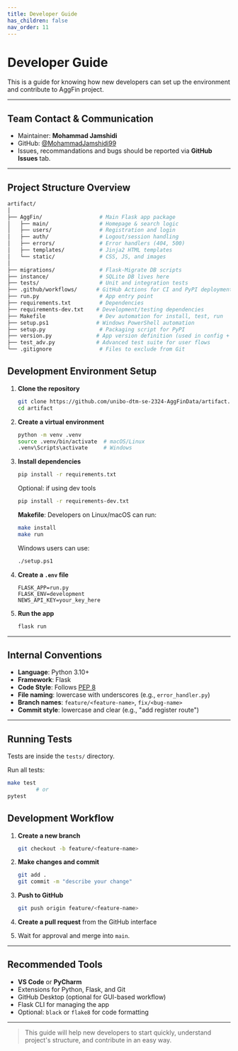 ```yaml
---
title: Developer Guide
has_children: false
nav_order: 11
---
```


# Developer Guide

This is a guide for knowing how new developers can set up the environment and contribute to AggFin project.

---

## Team Contact & Communication

- Maintainer: **Mohammad Jamshidi**
- GitHub: [@MohammadJamshidi99](https://github.com/MohammadJamshidi99)
- Issues, recommandations and bugs should be reported via **GitHub Issues** tab.

---

## Project Structure Overview

```bash
artifact/
│
├── AggFin/                  # Main Flask app package
│   ├── main/                # Homepage & search logic
│   ├── users/               # Registration and login
│   ├── auth/                # Logout/session handling
│   ├── errors/              # Error handlers (404, 500)
│   ├── templates/           # Jinja2 HTML templates
│   └── static/              # CSS, JS, and images
│
├── migrations/              # Flask-Migrate DB scripts
├── instance/                # SQLite DB lives here
├── tests/                   # Unit and integration tests
├── .github/workflows/      # GitHub Actions for CI and PyPI deployment
├── run.py                   # App entry point
├── requirements.txt         # Dependencies
├── requirements-dev.txt    # Development/testing dependencies
├── Makefile                 # Dev automation for install, test, run
├── setup.ps1               # Windows PowerShell automation
├── setup.py                 # Packaging script for PyPI
├── version.py              # App version definition (used in config + UI)
├── test_adv.py             # Advanced test suite for user flows
└── .gitignore               # Files to exclude from Git

```

## Development Environment Setup

1. **Clone the repository**
   ```bash
   git clone https://github.com/unibo-dtm-se-2324-AggFinData/artifact.git
   cd artifact
   ```

2. **Create a virtual environment**
   ```bash
   python -m venv .venv
   source .venv/bin/activate  # macOS/Linux
   .venv\Scripts\activate     # Windows
   ```

3. **Install dependencies**
   ```bash
   pip install -r requirements.txt
   ```

   Optional: if using dev tools

      ```bash
      pip install -r requirements-dev.txt
      ```

   
   **Makefile**:
   Developers on Linux/macOS can run:
      ```bash
      make install
      make run
      ```
   Windows users can use:
      ```bash
      ./setup.ps1
      ```


4. **Create a `.env` file**
   ```env
   FLASK_APP=run.py
   FLASK_ENV=development
   NEWS_API_KEY=your_key_here
   ```

5. **Run the app**
   ```bash
   flask run
   ```

---

## Internal Conventions

- **Language**: Python 3.10+
- **Framework**: Flask
- **Code Style**: Follows [PEP 8](https://peps.python.org/pep-0008/)
- **File naming**: lowercase with underscores (e.g., `error_handler.py`)
- **Branch names**: `feature/<feature-name>`, `fix/<bug-name>`
- **Commit style**: lowercase and clear (e.g., "add register route")

---

## Running Tests

Tests are inside the `tests/` directory.

Run all tests:
```bash
make test
         # or
pytest
```


## Development Workflow

1. **Create a new branch**
   ```bash
   git checkout -b feature/<feature-name>
   ```

2. **Make changes and commit**
   ```bash
   git add .
   git commit -m "describe your change"
   ```

3. **Push to GitHub**
   ```bash
   git push origin feature/<feature-name>
   ```

4. **Create a pull request** from the GitHub interface

5. Wait for approval and merge into `main`.

---

## Recommended Tools

- **VS Code** or **PyCharm**
- Extensions for Python, Flask, and Git
- GitHub Desktop (optional for GUI-based workflow)
- Flask CLI for managing the app
- Optional: `black` or `flake8` for code formatting

---

> This guide will help new developers to start quickly, understand project's structure, and contribute in an easy way.
